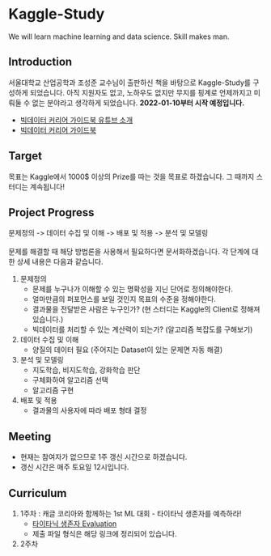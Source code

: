 # Kaggle-Study
We will learn machine learning and data science. Skill makes man.

## Introduction
서울대학교 산업공학과 조성준 교수님이 출판하신 책을 바탕으로 Kaggle-Study를 구성하게 되었습니다. 아직 지원자도 없고, 노하우도 없지만 무지를 핑계로 언제까지고 미뤄둘 수 없는 분야라고 생각하게 되었습니다. **2022-01-10부터 시작 예정입니다.**
- [빅데이터 커리어 가이드북 유튜브 소개](https://www.youtube.com/watch?v=nPjsKGi1EIQ)
- [빅데이터 커리어 가이드북](http://www.yes24.com/Product/Goods/105106817)

## Target
목표는 Kaggle에서 1000$ 이상의 Prize를 따는 것을 목표로 하겠습니다. 그 때까지 스터디는 계속됩니다!

## Project Progress
문제정의	-> 데이터 수집 및 이해		-> 배포 및 적용
		-> 분석 및 모델링<br><br>
문제를 해결할 때 해당 방법론을 사용해서 필요하다면 문서화하겠습니다. 각 단계에 대한 상세 내용은 다음과 같습니다.

1. 문제정의
	- 문제를 누구나가 이해할 수 있는 명확성을 지닌 단어로 정의해야한다.
	- 얼마만큼의 퍼포먼스를 보일 것인지 목표의 수준을 정해야한다.
	- 결과물을 전달받은 사람은 누구인가? (현 스터디는 Kaggle의 Client로 정해져있습니다.)
	- 빅데이터를 처리할 수 있는 계산력이 되는가? (알고리즘 복잡도를 구해보기)
2. 데이터 수집 및 이해
	- 양질의 데이터 필요 (주어지는 Dataset이 있는 문제면 자동 해결)
3. 분석 및 모델링
	- 지도학습, 비지도학습, 강화학습 판단
	- 구체화하여 알고리즘 선택
	- 알고리즘 구현
4. 배포 및 적용
	- 결과물의 사용자에 따라 배포 형태 결정
	
## Meeting
- 현재는 참여자가 없으므로 1주 갱신 시간으로 하겠습니다.
- 갱신 시간은 매주 토요일 12시입니다.

## Curriculum
1. 1주차 : 캐글 코리아와 함께하는 1st ML 대회 - 타이타닉 생존자를 예측하라!<br>
	- [타이타닉 생존자 Evaluation](https://www.kaggle.com/c/2019-1st-ml-month-with-kakr/overview/evaluation)
	- 제출 파일 형식은 해당 링크에 정리되어 있습니다.
2. 2주차